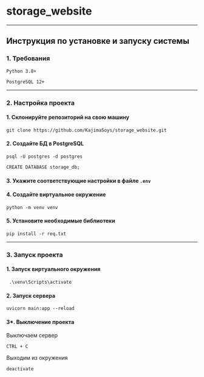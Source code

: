 # storage_website
___

## Инструкция по установке и запуску системы
### 1. Требования
```Python 3.8+```

```PostgreSQL 12+```

___
### 2. Настройка проекта
#### 1. Склонируйте репозиторий на свою машину
```shell
git clone https://github.com/KajimaSoys/storage_website.git
```
#### 2. Создайте БД в PostgreSQL
```shell
psql -U postgres -d postgres
```

```postgres-psql
CREATE DATABASE storage_db;
```

#### 3. Укажите соответствующие настройки в файле ```.env```
#### 4. Создайте виртуальное окружение
```shell
python -m venv venv
```
#### 5. Установите необходимые библиотеки
```shell
pip install -r req.txt
```
___
### 3. Запуск проекта
#### 1. Запуск виртуального окружения
```shell
 .\venv\Scripts\activate
```
#### 2. Запуск сервера
```shell
uvicorn main:app --reload
```
#### 3*. Выключение проекта
Выключаем сервер
```shell
CTRL + C
```
Выходим из окружения
```shell
deactivate
```
